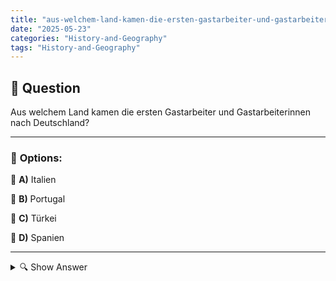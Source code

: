 ```yaml
---
title: "aus-welchem-land-kamen-die-ersten-gastarbeiter-und-gastarbeiterinnen-nach-deutschland"
date: "2025-05-23"
categories: "History-and-Geography"
tags: "History-and-Geography"
---
```


## 📌 **Question**

Aus welchem Land kamen die ersten Gastarbeiter und Gastarbeiterinnen nach Deutschland?



---

### 📝 **Options:**

🔘 **A)** Italien

🔘 **B)** Portugal

🔘 **C)** Türkei

🔘 **D)** Spanien

---

<details>
  <summary>🔍 Show Answer</summary>

  <p>
💡  <b>Correct Answer:</b>  a
  </p>
  <p>
    📖<b>Explanation:</b>
    Nach dem Zweiten Weltkrieg erlebte Deutschland ein schnelles wirtschaftliches Wachstum, bekannt als Wirtschaftswunder. Um den steigenden Bedarf an Arbeitskräften zu decken, wurden ab den 1950er Jahren Arbeitskräfte aus dem Ausland angeworben. Diese Personen wurden als "Gastarbeiter" bezeichnet. Die Anwerbeabkommen wurden mit mehreren Ländern geschlossen, und Italien war eines der ersten Länder, mit denen Deutschland ein solches Abkommen unterzeichnete. Dies führte zu einer großen Anzahl von Italienern, die nach Deutschland kamen, um dort zu arbeiten und die Wirtschaft anzukurbeln.
  </p>
</details>
